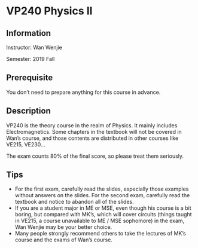 # VP240 Physics II

## Information

Instructor: Wan Wenjie

Semester: 2019 Fall

## Prerequisite

You don’t need to prepare anything for this course in advance.

## Description

VP240 is the theory course in the realm of Physics. It mainly includes Electromagnetics. Some chapters in the textbook will not be covered in Wan’s course, and those contents are distributed in other courses like VE215, VE230…

The exam counts 80% of the final score, so please treat them seriously.

## Tips

- For the first exam, carefully read the slides, especially those examples without answers on the slides. For the second exam, carefully read the textbook and notice to abandon all of the slides.
- If you are a student major in ME or MSE, even though his course is a bit boring, but compared with MK’s, which will cover circuits (things taught in VE215, a course unavailable to ME / MSE sophomore) in the exam, Wan Wenjie may be your better choice.
- Many people strongly recommend others to take the lectures of MK’s course and the exams of Wan’s course.

 